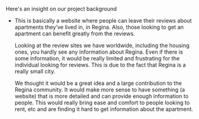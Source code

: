 Here's an insight on our project background
- This is basically a website where people can leave their reviews about apartments they’ve lived in, in Regina. Also, those looking to get an apartment can benefit   greatly from the reviews.

  Looking at the review sites we have worldwide, including the housing ones, you hardly see any information about Regina. Even if there is some information, it       would be really limited and frustrating for the individual looking for reviews. This is due to the fact that Regina is a really small city.

  We thought it would be a great idea and a large contribution to the Regina community. It would make more sense to have something (a website) that is more detailed   and can provide enough information to people. This would really bring ease and comfort to people looking to rent, etc and are finding it hard to get information     about the apartment. 

